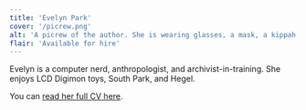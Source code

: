 ```yaml
---
title: 'Evelyn Park'
cover: '/picrew.png'
alt: 'A picrew of the author. She is wearing glasses, a mask, a kippah, a pair of headphones around her neck, and a bisexual pride pin on her shirt. The background is a trans flag.'
flair: 'Available for hire'
---
```


Evelyn is a computer nerd, anthropologist, and archivist-in-training. She enjoys LCD Digimon toys, South Park, and Hegel.

You can [read her full CV here](/cv.pdf).